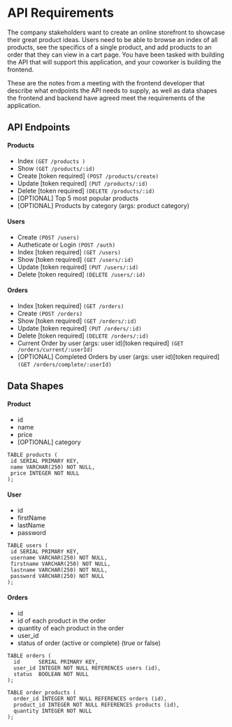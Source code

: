 # API Requirements

The company stakeholders want to create an online storefront to showcase their great product ideas. Users need to be able to browse an index of all products, see the specifics of a single product, and add products to an order that they can view in a cart page. You have been tasked with building the API that will support this application, and your coworker is building the frontend.

These are the notes from a meeting with the frontend developer that describe what endpoints the API needs to supply, as well as data shapes the frontend and backend have agreed meet the requirements of the application.

## API Endpoints

#### Products

-   Index `(GET /products )`
-   Show `(GET /products/:id)`
-   Create [token required] `(POST /products/create)`
-   Update [token required] `(PUT /products/:id)`
-   Delete [token required] `(DELETE /products/:id)`
-   [OPTIONAL] Top 5 most popular products
-   [OPTIONAL] Products by category (args: product category)

#### Users

-   Create `(POST /users)`
-   Autheticate or Login `(POST /auth)`
-   Index [token required] `(GET /users)`
-   Show [token required] `(GET /users/:id)`
-   Update [token required] `(PUT /users/:id)`
-   Delete [token required] `(DELETE /users/:id)`

#### Orders

-   Index [token required] `(GET /orders)`
-   Create `(POST /orders)`
-   Show [token required] `(GET /orders/:id)`
-   Update [token required] `(PUT /orders/:id)`
-   Delete [token required] `(DELETE /orders/:id)`
-   Current Order by user (args: user id)[token required] `(GET /orders/current/:userId)`
-   [OPTIONAL] Completed Orders by user (args: user id)[token required] `(GET /orders/complete/:userId)`

## Data Shapes

#### Product

-   id
-   name
-   price
-   [OPTIONAL] category

```
TABLE products (
 id SERIAL PRIMARY KEY,
 name VARCHAR(250) NOT NULL,
 price INTEGER NOT NULL
);
```

#### User

-   id
-   firstName
-   lastName
-   password

```
TABLE users (
 id SERIAL PRIMARY KEY,
 username VARCHAR(250) NOT NULL,
 firstname VARCHAR(250) NOT NULL,
 lastname VARCHAR(250) NOT NULL,
 password VARCHAR(250) NOT NULL
);
```

#### Orders

-   id
-   id of each product in the order
-   quantity of each product in the order
-   user_id
-   status of order (active or complete) (true or false)

```
TABLE orders (
  id      SERIAL PRIMARY KEY,
  user_id INTEGER NOT NULL REFERENCES users (id),
  status  BOOLEAN NOT NULL
);

TABLE order_products (
  order_id INTEGER NOT NULL REFERENCES orders (id),
  product_id INTEGER NOT NULL REFERENCES products (id),
  quantity INTEGER NOT NULL
);

```
